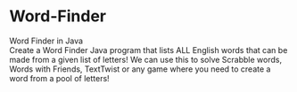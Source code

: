 # Word-Finder
Word Finder in Java  
Create a Word Finder Java program that lists ALL English words that can be made from a given list of letters!
We can use this to solve Scrabble words, Words with Friends, TextTwist or any game where you need to create a word from a pool of letters!
